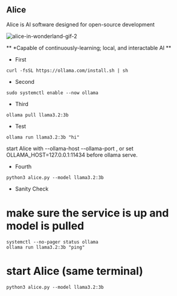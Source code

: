 ## Alice
Alice is AI software designed for open-source development 


![alice-in-wonderland-gif-2](https://github.com/user-attachments/assets/b997e03b-23cf-4021-b4bb-a376c40bc624)



**
*Capable of continuously-learning; local, and interactable AI 
**

- First
```
curl -fsSL https://ollama.com/install.sh | sh
```

- Second
```
sudo systemctl enable --now ollama
```

- Third
```
ollama pull llama3.2:3b
```

- Test
```
ollama run llama3.2:3b "hi"
```

start Alice with --ollama-host <host> --ollama-port <port>, or 
set OLLAMA_HOST=127.0.0.1:11434 before ollama serve.

- Fourth
```
python3 alice.py --model llama3.2:3b
```


- Sanity Check
# make sure the service is up and model is pulled
```
systemctl --no-pager status ollama
ollama run llama3.2:3b "ping"
```
# start Alice (same terminal)
```
python3 alice.py --model llama3.2:3b
```
